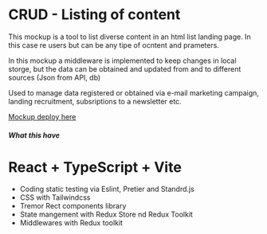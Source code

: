 <h1>CRUD - Listing of content</h1>

This mockup is a tool to list diverse content in an html list landing page.
In this case re users but can be any tipe of ocntent and prameters.

In this mockup a middleware is implemented to keep changes in local storge, but the data can be obtained and updated from and to different sources (Json from API, db)

Used to manage data registered or obtained via e-mail marketing campaign, landing recruitment, subsriptions to a newsletter etc.

<a href="https://crud-listing-content.netlify.app/" target="_blank">Mockup deploy here</a>

<h5>What this have</h5>

# React + TypeScript + Vite

<ul>
<li>Coding static testing via Eslint, Pretier and  Standrd.js</li>
<li>CSS with Tailwindcss</li>
<li>Tremor Rect components library</li>
<li>State mangement with Redux Store nd Redux Toolkit </li>
<li>Middlewares with Redux toolkit </li>
</ul>